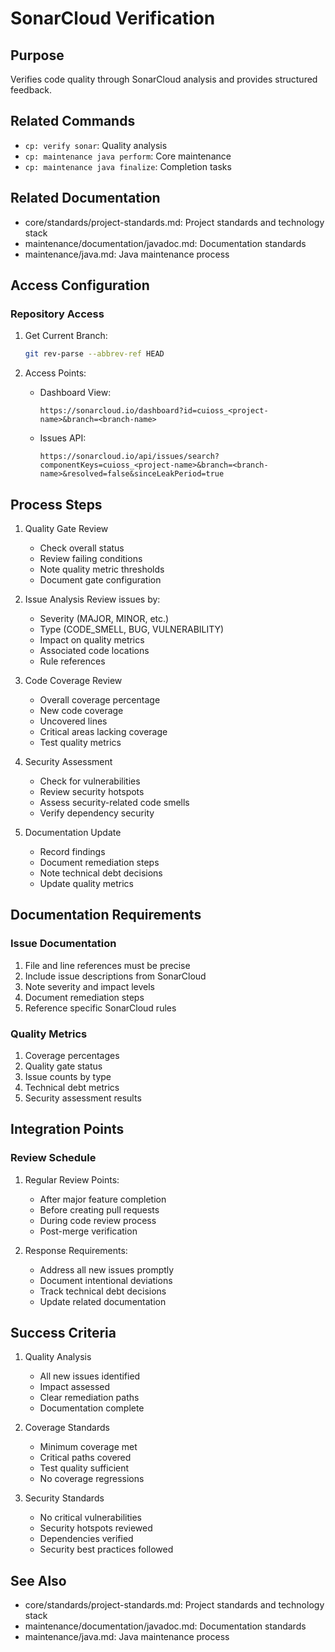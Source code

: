 # SonarCloud Verification

## Purpose
Verifies code quality through SonarCloud analysis and provides structured feedback.

## Related Commands
- `cp: verify sonar`: Quality analysis
- `cp: maintenance java perform`: Core maintenance
- `cp: maintenance java finalize`: Completion tasks

## Related Documentation
- core/standards/project-standards.md: Project standards and technology stack
- maintenance/documentation/javadoc.md: Documentation standards
- maintenance/java.md: Java maintenance process

## Access Configuration

### Repository Access
1. Get Current Branch:
   ```bash
   git rev-parse --abbrev-ref HEAD
   ```

2. Access Points:
   - Dashboard View:
     ```
     https://sonarcloud.io/dashboard?id=cuioss_<project-name>&branch=<branch-name>
     ```
   - Issues API:
     ```
     https://sonarcloud.io/api/issues/search?componentKeys=cuioss_<project-name>&branch=<branch-name>&resolved=false&sinceLeakPeriod=true
     ```

## Process Steps

1. Quality Gate Review
   - Check overall status
   - Review failing conditions
   - Note quality metric thresholds
   - Document gate configuration

2. Issue Analysis
   Review issues by:
   - Severity (MAJOR, MINOR, etc.)
   - Type (CODE_SMELL, BUG, VULNERABILITY)
   - Impact on quality metrics
   - Associated code locations
   - Rule references

3. Code Coverage Review
   - Overall coverage percentage
   - New code coverage
   - Uncovered lines
   - Critical areas lacking coverage
   - Test quality metrics

4. Security Assessment
   - Check for vulnerabilities
   - Review security hotspots
   - Assess security-related code smells
   - Verify dependency security

5. Documentation Update
   - Record findings
   - Document remediation steps
   - Note technical debt decisions
   - Update quality metrics

## Documentation Requirements

### Issue Documentation
1. File and line references must be precise
2. Include issue descriptions from SonarCloud
3. Note severity and impact levels
4. Document remediation steps
5. Reference specific SonarCloud rules

### Quality Metrics
1. Coverage percentages
2. Quality gate status
3. Issue counts by type
4. Technical debt metrics
5. Security assessment results

## Integration Points

### Review Schedule
1. Regular Review Points:
   - After major feature completion
   - Before creating pull requests
   - During code review process
   - Post-merge verification

2. Response Requirements:
   - Address all new issues promptly
   - Document intentional deviations
   - Track technical debt decisions
   - Update related documentation

## Success Criteria

1. Quality Analysis
   - All new issues identified
   - Impact assessed
   - Clear remediation paths
   - Documentation complete

2. Coverage Standards
   - Minimum coverage met
   - Critical paths covered
   - Test quality sufficient
   - No coverage regressions

3. Security Standards
   - No critical vulnerabilities
   - Security hotspots reviewed
   - Dependencies verified
   - Security best practices followed

## See Also
- core/standards/project-standards.md: Project standards and technology stack
- maintenance/documentation/javadoc.md: Documentation standards
- maintenance/java.md: Java maintenance process
